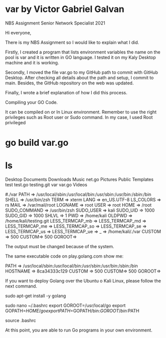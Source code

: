 # var by Victor Gabriel Galvan
NBS Assignment Senior Network Specialist 2021


Hi everyone,

There is my NBS Assignment so I would like to explain what I did.

Firstly, I created a program that lists environment variables the name on the pool is var and it is written in GO language. 
I tested it on my Kaly Desktop machine and it is working. 

Secondly, I moved the file var.go to my GitHub path to commit with GitHub Desktop. After checking all details about the path and setup, I commit to main. Besides, the GitHub repository on the web was updated. 

Finally, I wrote a brief explanation of how I did this process.

Compiling your GO Code.

It can be compiled on 
or 
In Linux environment. Remember to use the right privileges such as Root user or Sudo command.
In my case, I used Root privileged

# go build  var.go   
# ls
Desktop  Documents  Downloads  Music  net.go  Pictures  Public  Templates  test  test.go  testing.git  var  var.go  Videos

#./var
PATH => /usr/local/sbin:/usr/local/bin:/usr/sbin:/usr/bin:/sbin:/bin
SHELL => /usr/bin/zsh
TERM => xterm
LANG => en_US.UTF-8
LS_COLORS => rs
MAIL => /var/mail/root
LOGNAME => root
USER => root
HOME => /root
SUDO_COMMAND => /usr/bin/zsh
SUDO_USER => kali
SUDO_UID => 1000
SUDO_GID => 1000
SHLVL => 1
PWD => /home/kali
OLDPWD => /home/kali/testing.git
LESS_TERMCAP_mb =>
LESS_TERMCAP_md =>
LESS_TERMCAP_me =>
LESS_TERMCAP_so =>
LESS_TERMCAP_se =>
LESS_TERMCAP_us =>
LESS_TERMCAP_ue =>
_ => /home/kali/./var
CUSTOM => 500
CUSTOM=> 500
GOROOT=>

The output must be changed because of the system. 

The same executable code on play.golang.com show me:

PATH => /usr/local/sbin:/usr/local/bin:/usr/sbin:/usr/bin:/sbin:/bin
HOSTNAME => 8ca34333c129
CUSTOM => 500
CUSTOM=> 500
GOROOT=> 

If you want to deploy Golang over the Ubuntu o Kali Linux, please follow the next command. 

sudo apt-get install -y golang

sudo nano ~/.bashrc
export GOROOT=/usr/local/go
export GOPATH=$HOME/go
export PATH=$GOPATH/bin:$GOROOT/bin:$PATH

source .bashrc

At this point, you are able to run Go programs in your own environment.

 

 



  
 



